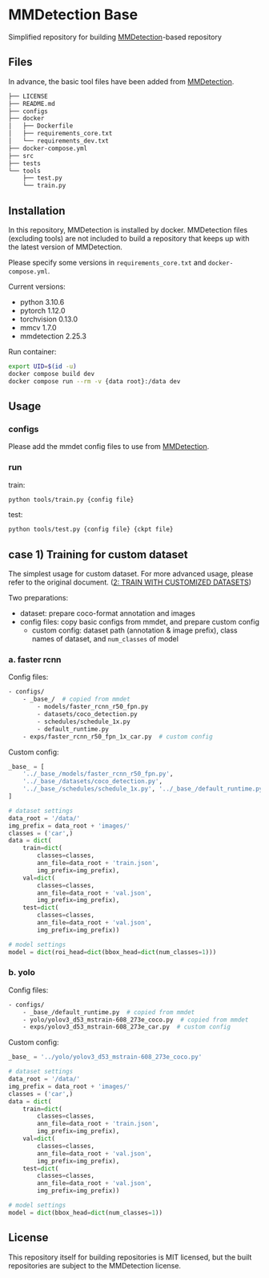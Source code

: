# MMDetection Base

Simplified repository for building [MMDetection](https://github.com/open-mmlab/mmdetection)-based repository

## Files

In advance, the basic tool files have been added from [MMDetection](https://github.com/open-mmlab/mmdetection).

```bash
├── LICENSE
├── README.md
├── configs
├── docker
│   ├── Dockerfile
│   ├── requirements_core.txt
│   └── requirements_dev.txt
├── docker-compose.yml
├── src
├── tests
└── tools
    ├── test.py
    └── train.py
```

## Installation

In this repository, MMDetection is installed by docker. MMDetection files (excluding tools) are not included to build a repository that keeps up with the latest version of MMDetection.

Please specify some versions in `requirements_core.txt` and `docker-compose.yml`.

Current versions:

- python 3.10.6
- pytorch 1.12.0
- torchvision 0.13.0
- mmcv 1.7.0
- mmdetection 2.25.3

Run container:

```bash
export UID=$(id -u)
docker compose build dev
docker compose run --rm -v {data root}:/data dev
```

## Usage

### configs

Please add the mmdet config files to use from [MMDetection](https://github.com/open-mmlab/mmdetection).

### run

train:

```bash
python tools/train.py {config file}
```

test:

```bash
python tools/test.py {config file} {ckpt file}
```

## case 1) Training for custom dataset

The simplest usage for custom dataset. For more advanced usage, please refer to the original document. ([2: TRAIN WITH CUSTOMIZED DATASETS](https://mmdetection.readthedocs.io/en/v2.25.1/2_new_data_model.html#train-with-customized-datasets))

Two preparations:

- dataset: prepare coco-format annotation and images
- config files: copy basic configs from mmdet, and prepare custom config
  - custom config: dataset path (annotation & image prefix), class names of dataset, and `num_classes` of model

### a. faster rcnn

Config files:

```bash
- configs/
    - _base_/  # copied from mmdet
        - models/faster_rcnn_r50_fpn.py
        - datasets/coco_detection.py
        - schedules/schedule_1x.py
        - default_runtime.py
    - exps/faster_rcnn_r50_fpn_1x_car.py  # custom config
```

Custom config:

```python
_base_ = [
    '../_base_/models/faster_rcnn_r50_fpn.py',
    '../_base_/datasets/coco_detection.py',
    '../_base_/schedules/schedule_1x.py', '../_base_/default_runtime.py'
]

# dataset settings
data_root = '/data/'
img_prefix = data_root + 'images/'
classes = ('car',)
data = dict(
    train=dict(
        classes=classes,
        ann_file=data_root + 'train.json',
        img_prefix=img_prefix),
    val=dict(
        classes=classes,
        ann_file=data_root + 'val.json',
        img_prefix=img_prefix),
    test=dict(
        classes=classes,
        ann_file=data_root + 'val.json',
        img_prefix=img_prefix))

# model settings
model = dict(roi_head=dict(bbox_head=dict(num_classes=1)))
```

### b. yolo

Config files:

```bash
- configs/
    - _base_/default_runtime.py  # copied from mmdet
    - yolo/yolov3_d53_mstrain-608_273e_coco.py  # copied from mmdet
    - exps/yolov3_d53_mstrain-608_273e_car.py  # custom config
```

Custom config:

```python
_base_ = '../yolo/yolov3_d53_mstrain-608_273e_coco.py'

# dataset settings
data_root = '/data/'
img_prefix = data_root + 'images/'
classes = ('car',)
data = dict(
    train=dict(
        classes=classes,
        ann_file=data_root + 'train.json',
        img_prefix=img_prefix),
    val=dict(
        classes=classes,
        ann_file=data_root + 'val.json',
        img_prefix=img_prefix),
    test=dict(
        classes=classes,
        ann_file=data_root + 'val.json',
        img_prefix=img_prefix))

# model settings
model = dict(bbox_head=dict(num_classes=1))
```

## License

This repository itself for building repositories is MIT licensed, but the built repositories are subject to the MMDetection license.
